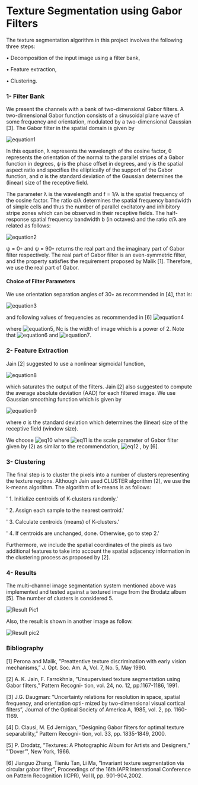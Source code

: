 # Texture Segmentation using Gabor Filters
The texture segmentation algorithm in this project involves the following three steps:

• Decomposition of the input image using a filter bank,

• Feature extraction,

• Clustering.


### 1- Filter Bank

We present the channels with a bank of two-dimensional Gabor filters. A two-dimensional Gabor function
consists of a sinusoidal plane wave of some frequency and orientation, modulated by a two-dimensional
Gaussian [3]. The Gabor filter in the spatial domain is given by

![equation1](https://user-images.githubusercontent.com/15813546/31584944-6b9ce89a-b1c5-11e7-872a-a4eb1870a624.jpg)

In this equation, λ represents the wavelength of the cosine factor, θ represents the orientation of the
normal to the parallel stripes of a Gabor function in degrees, ψ is the phase offset in degrees, and γ is the
spatial aspect ratio and specifies the elliptically of the support of the Gabor function, and σ is the standard
deviation of the Gaussian determines the (linear) size of the receptive field.

The parameter λ is the wavelength and f = 1/λ is the spatial frequency of the cosine factor. The ratio σ/λ
determines the spatial frequency bandwidth of simple cells and thus the number of parallel excitatory and
inhibitory stripe zones which can be observed in their receptive fields. The half-response spatial frequency
bandwidth b (in octaves) and the ratio σ/λ are related as follows:

![equation2](https://user-images.githubusercontent.com/15813546/31584961-dc646026-b1c5-11e7-89bf-5b1bb14b82c0.jpg)

ψ = 0◦ and ψ = 90◦ returns the real part and the imaginary part of Gabor filter respectively. The real part
of Gabor filter is an even-symmetric filter, and the property satisfies the requirement proposed by Malik [1].
Therefore, we use the real part of Gabor.

#### Choice of Filter Parameters

We use orientation separation angles of 30◦ as recommended in [4], that is:

![equation3](https://user-images.githubusercontent.com/15813546/31584981-3d7e1e38-b1c6-11e7-9ab6-6e0693d38e78.jpg)

and following values of frequencies as recommended in [6]
![equation4](https://user-images.githubusercontent.com/15813546/31584990-652c251a-b1c6-11e7-9026-3e729f550684.jpg)

where ![equation5](https://user-images.githubusercontent.com/15813546/31585017-c9891d9c-b1c6-11e7-8b4d-4125f0c151cc.jpg), Nc is the width of image which is a power of 2. Note that ![equation6](https://user-images.githubusercontent.com/15813546/31585024-e950a26c-b1c6-11e7-8066-9ca836cfc5ba.jpg)
and ![equation7](https://user-images.githubusercontent.com/15813546/31585032-f6106a64-b1c6-11e7-855d-e1530a86f5c9.jpg).

### 2-  Feature Extraction

Jain [2] suggested to use a nonlinear sigmoidal function,

![equation8](https://user-images.githubusercontent.com/15813546/31585064-a9012906-b1c7-11e7-897f-d5f28a7b8687.jpg)

which saturates the output of the filters.
Jain [2] also suggested to compute the average absolute deviation (AAD) for each filtered image. We use
Gaussian smoothing function which is given by

![equation9](https://user-images.githubusercontent.com/15813546/31585066-af7b7ef8-b1c7-11e7-90ad-04bc40193c45.jpg)

where σ is the standard deviation which determines the (linear) size of the receptive field (window size).

   We choose ![eq10](https://user-images.githubusercontent.com/15813546/31585078-10912e18-b1c8-11e7-86b8-6f13d6346a6a.jpg) where ![eq11](https://user-images.githubusercontent.com/15813546/31585079-17ac21d0-b1c8-11e7-9b3e-7388ae60f260.jpg) is the scale parameter of Gabor filter given by (2) as similar to the recommendation, ![eq12](https://user-images.githubusercontent.com/15813546/31585080-259f1f36-b1c8-11e7-8fc6-531d911ef60a.jpg) , by [6].
   
   ### 3- Clustering
   
   The final step is to cluster the pixels into a number of clusters representing the texture regions. Although
Jain used CLUSTER algorithm [2], we use the k-means algorithm. The algorithm of k-means is as follows:

'   1. Initialize centroids of K-clusters randomly.'

'   2. Assign each sample to the nearest centroid.'

'   3. Calculate centroids (means) of K-clusters.'

'   4. If centroids are unchanged, done. Otherwise, go to step 2.'

Furthermore, we include the spatial coordinates of the pixels as two additional features to take into
account the spatial adjacency information in the clustering process as proposed by [2].

### 4- Results

The multi-channel image segmentation system mentioned above was implemented and tested against a textured
image from the Brodatz album [5]. The number of clusters is considered 5.

![Result Pic1](https://user-images.githubusercontent.com/15813546/31585142-7bc2b7fa-b1c9-11e7-9e7d-fa460f94ea1a.jpg)

Also, the result is shown in another image as follow.

![Result pic2](https://user-images.githubusercontent.com/15813546/31585140-72f6b9fa-b1c9-11e7-9272-2a399b6b40f1.jpg)



### Bibliography

[1] Perona and Malik, ”Preattentive texture discrimination with early vision mechanisms,” J. Opt. Soc.
Am. A, Vol. 7, No. 5, May 1990.

[2] A. K. Jain, F. Farrokhnia, ”Unsupervised texture segmentation using Gabor filters,” Pattern Recogni-
tion, vol. 24, no. 12, pp.1167-1186, 1991.

[3] J.G. Daugman: ”Uncertainty relations for resolution in space, spatial frequency, and orientation opti-
mized by two-dimensional visual cortical filters”, Journal of the Optical Society of America A, 1985,
vol. 2, pp. 1160-1169.

[4] D. Clausi, M. Ed Jernigan, ”Designing Gabor filters for optimal texture separability,” Pattern Recogni-
tion, vol. 33, pp. 1835-1849, 2000.

[5] P. Drodatz, ”Textures: A Photographic Album for Artists and Designers,” ”’Dover”’, New York, 1966.

[6] Jianguo Zhang, Tieniu Tan, Li Ma, ”Invariant texture segmentation via circular gabor filter”, Proceedings of the 16th IAPR International Conference on Pattern Recognition (ICPR), Vol II, pp. 901-904,2002.







